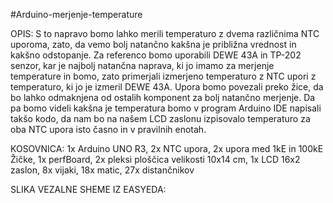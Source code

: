 #Arduino-merjenje-temperature

OPIS: S to napravo bomo lahko merili temperaturo z dvema različnima NTC uporoma, zato, da vemo bolj natančno kakšna je približna vrednost in kakšno odstopanje. Za referenco bomo uporabili DEWE 43A in TP-202 senzor, kar je najbolj natančna naprava, ki jo imamo za merjenje temperature in bomo, zato primerjali izmerjeno temperaturo z NTC upori z temperaturo, ki jo je izmeril DEWE 43A. Upora bomo povezali preko žice, da bo lahko odmaknjena od ostalih komponent za bolj natančno merjenje. Da pa bomo videli kakšna je temperatura bomo v program Arduino IDE napisali takšo kodo, da nam bo na našem LCD zaslonu izpisovalo temperaturo za oba NTC upora isto časno in v pravilnih enotah.

KOSOVNICA:
1x Arduino UNO R3,
2x NTC upora,
2x upora med 1kE in 100kE
Žičke,
1x perfBoard,
2x pleksi ploščica velikosti 10x14 cm,
1x LCD 16x2 zaslon,
8x vijaki,
18x matic,
27x distančnikov

SLIKA VEZALNE SHEME IZ EASYEDA:
